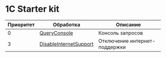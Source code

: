 # 1C Starter kit

|Приоритет|Обработка|Описание|
|---|---|---|
|0| [QueryConsole](https://github.com/KorusHub/Index/blob/master/Index/bin/QueryConsole.epf) |Консоль запросов|
|3| [DisableInternetSupport](https://github.com/KorusHub/Index/blob/master/Index/bin/DisableInternetSupport.epf)|Отключение интернет-поддержки|

